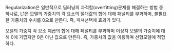 Regularization은 일반적으로 딥러닝의 과적합(overfitting)문제를 해결하는 방법 중 하나로, L1은 모델의 가중치의 각 요소의 절대값의 합에 대해 패널티를 부과하며, 불필요한 가중치의 수치를 0으로 만든다. 즉, 피쳐선택에 효과가 있다.

모델의 가중치 각 요소 제곱의 합에 대해 페널티를 부과하며 이상치 모델의 가중치에 대해 0에 가깝지만 0은 아닌 값으로 만든다. 즉, 가중치의 값을 이용하며 선형모델에 적합하다. 